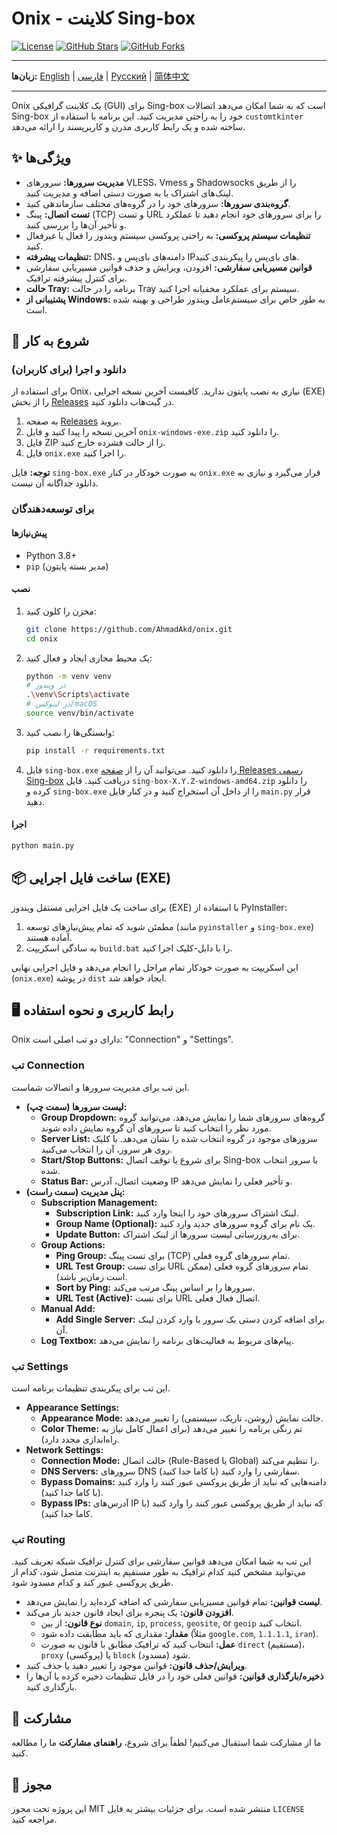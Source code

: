 # Onix - کلاینت Sing-box

[![License](https://img.shields.io/badge/License-MIT-blue.svg)](LICENSE)
[![GitHub Stars](https://img.shields.io/github/stars/AhmadAkd/onix?style=social)](https://github.com/AhmadAkd/onix/stargazers)
[![GitHub Forks](https://img.shields.io/github/forks/AhmadAkd/onix?style=social)](https://github.com/AhmadAkd/onix/network/members)

---

**زبان‌ها:** [English](README.md) | [فارسی](README_fa.md) | [Русский](README_ru.md) | [简体中文](README_zh.md)

---

Onix یک کلاینت گرافیکی (GUI) برای Sing-box است که به شما امکان می‌دهد اتصالات Sing-box خود را به راحتی مدیریت کنید. این برنامه با استفاده از `customtkinter` ساخته شده و یک رابط کاربری مدرن و کاربرپسند را ارائه می‌دهد.

## ✨ ویژگی‌ها

- **مدیریت سرورها:** سرورهای VLESS، Vmess و Shadowsocks را از طریق لینک‌های اشتراک یا به صورت دستی اضافه و مدیریت کنید.
- **گروه‌بندی سرورها:** سرورهای خود را در گروه‌های مختلف سازماندهی کنید.
- **تست اتصال:** پینگ (TCP) و تست URL را برای سرورهای خود انجام دهید تا عملکرد و تأخیر آن‌ها را بررسی کنید.
- **تنظیمات سیستم پروکسی:** به راحتی پروکسی سیستم ویندوز را فعال یا غیرفعال کنید.
- **تنظیمات پیشرفته:** DNS، دامنه‌های بای‌پس و IPهای بای‌پس را پیکربندی کنید.
- **قوانین مسیریابی سفارشی:** افزودن، ویرایش و حذف قوانین مسیریابی سفارشی برای کنترل پیشرفته ترافیک.
- **حالت Tray:** برنامه را در حالت Tray سیستم برای عملکرد مخفیانه اجرا کنید.
- **پشتیبانی از Windows:** به طور خاص برای سیستم‌عامل ویندوز طراحی و بهینه شده است.

## 🚀 شروع به کار

### دانلود و اجرا (برای کاربران)

برای استفاده از Onix، نیازی به نصب پایتون ندارید. کافیست آخرین نسخه اجرایی (EXE) را از بخش [Releases](https://github.com/AhmadAkd/onix/releases) در گیت‌هاب دانلود کنید.

1. به صفحه [Releases](https://github.com/AhmadAkd/onix/releases) بروید.
2. آخرین نسخه را پیدا کنید و فایل `onix-windows-exe.zip` را دانلود کنید.
3. فایل ZIP را از حالت فشرده خارج کنید.
4. فایل `onix.exe` را اجرا کنید.

**توجه:** فایل `sing-box.exe` به صورت خودکار در کنار `onix.exe` قرار می‌گیرد و نیازی به دانلود جداگانه آن نیست.

### برای توسعه‌دهندگان

#### پیش‌نیازها

- Python 3.8+
- `pip` (مدیر بسته پایتون)

#### نصب

1. مخزن را کلون کنید:

    ```bash
    git clone https://github.com/AhmadAkd/onix.git
    cd onix
    ```

2. یک محیط مجازی ایجاد و فعال کنید:

    ```bash
    python -m venv venv
    # در ویندوز
    .\venv\Scripts\activate
    # در لینوکس/macOS
    source venv/bin/activate
    ```

3. وابستگی‌ها را نصب کنید:

    ```bash
    pip install -r requirements.txt
    ```

4. فایل `sing-box.exe` را دانلود کنید. می‌توانید آن را از [صفحه Releases رسمی Sing-box](https://github.com/SagerNet/sing-box/releases) دریافت کنید. فایل `sing-box-X.Y.Z-windows-amd64.zip` را دانلود کرده و `sing-box.exe` را از داخل آن استخراج کنید و در کنار فایل `main.py` قرار دهید.

#### اجرا

```bash
python main.py
```

## 📦 ساخت فایل اجرایی (EXE)

برای ساخت یک فایل اجرایی مستقل ویندوز (EXE) با استفاده از PyInstaller:

1. مطمئن شوید که تمام پیش‌نیازهای توسعه (مانند `pyinstaller` و `sing-box.exe`) آماده هستند.
2. به سادگی اسکریپت `build.bat` را با دابل-کلیک اجرا کنید.

این اسکریپت به صورت خودکار تمام مراحل را انجام می‌دهد و فایل اجرایی نهایی (`onix.exe`) در پوشه `dist` ایجاد خواهد شد.

## 🖥️ رابط کاربری و نحوه استفاده

Onix دارای دو تب اصلی است: "Connection" و "Settings".

### تب Connection

این تب برای مدیریت سرورها و اتصالات شماست.

- **لیست سرورها (سمت چپ):**
  - **Group Dropdown:** گروه‌های سرورهای شما را نمایش می‌دهد. می‌توانید گروه مورد نظر را انتخاب کنید تا سرورهای آن گروه نمایش داده شوند.
  - **Server List:** سرورهای موجود در گروه انتخاب شده را نشان می‌دهد. با کلیک روی هر سرور، آن را انتخاب می‌کنید.
  - **Start/Stop Buttons:** برای شروع یا توقف اتصال Sing-box با سرور انتخاب شده.
  - **Status Bar:** وضعیت اتصال، آدرس IP و تأخیر فعلی را نمایش می‌دهد.
- **پنل مدیریت (سمت راست):**
  - **Subscription Management:**
    - **Subscription Link:** لینک اشتراک سرورهای خود را اینجا وارد کنید.
    - **Group Name (Optional):** یک نام برای گروه سرورهای جدید وارد کنید.
    - **Update Button:** برای به‌روزرسانی لیست سرورها از لینک اشتراک.
  - **Group Actions:**
    - **Ping Group:** برای تست پینگ (TCP) تمام سرورهای گروه فعلی.
    - **URL Test Group:** برای تست URL تمام سرورهای گروه فعلی (ممکن است زمان‌بر باشد).
    - **Sort by Ping:** سرورها را بر اساس پینگ مرتب می‌کند.
    - **URL Test (Active):** برای تست URL اتصال فعال فعلی.
  - **Manual Add:**
    - **Add Single Server:** برای اضافه کردن دستی یک سرور با وارد کردن لینک آن.
  - **Log Textbox:** پیام‌های مربوط به فعالیت‌های برنامه را نمایش می‌دهد.

### تب Settings

این تب برای پیکربندی تنظیمات برنامه است.

- **Appearance Settings:**
  - **Appearance Mode:** حالت نمایش (روشن، تاریک، سیستمی) را تغییر می‌دهد.
  - **Color Theme:** تم رنگی برنامه را تغییر می‌دهد (برای اعمال کامل نیاز به راه‌اندازی مجدد دارد).
- **Network Settings:**
  - **Connection Mode:** حالت اتصال (Rule-Based یا Global) را تنظیم می‌کند.
  - **DNS Servers:** سرورهای DNS سفارشی را وارد کنید (با کاما جدا کنید).
  - **Bypass Domains:** دامنه‌هایی که نباید از طریق پروکسی عبور کنند را وارد کنید (با کاما جدا کنید).
  - **Bypass IPs:** آدرس‌های IP که نباید از طریق پروکسی عبور کنند را وارد کنید (با کاما جدا کنید).

### تب Routing

این تب به شما امکان می‌دهد قوانین سفارشی برای کنترل ترافیک شبکه تعریف کنید. می‌توانید مشخص کنید کدام ترافیک به طور مستقیم به اینترنت متصل شود، کدام از طریق پروکسی عبور کند و کدام مسدود شود.

- **لیست قوانین:** تمام قوانین مسیریابی سفارشی که اضافه کرده‌اید را نمایش می‌دهد.
- **افزودن قانون:** یک پنجره برای ایجاد قانون جدید باز می‌کند.
  - **نوع قانون:** از بین `domain`, `ip`, `process`, `geosite`, or `geoip` انتخاب کنید.
  - **مقدار:** مقداری که باید مطابقت داده شود (مثلاً `google.com`, `1.1.1.1`, `iran`).
  - **عمل:** انتخاب کنید که ترافیک مطابق با قانون به صورت `direct` (مستقیم)، `proxy` (پروکسی) یا `block` (مسدود) شود.
- **ویرایش/حذف قانون:** قوانین موجود را تغییر دهید یا حذف کنید.
- **ذخیره/بارگذاری قوانین:** قوانین فعلی خود را در فایل تنظیمات ذخیره کرده یا آن‌ها را بارگذاری کنید.

## 🤝 مشارکت

ما از مشارکت شما استقبال می‌کنیم! لطفاً برای شروع، **راهنمای مشارکت** ما را مطالعه کنید.

## 📄 مجوز

این پروژه تحت مجوز MIT منتشر شده است. برای جزئیات بیشتر به فایل `LICENSE` مراجعه کنید.
